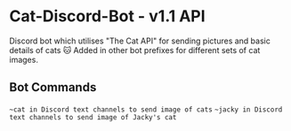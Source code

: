 # Cat-Discord-Bot - v1.1 API
Discord bot which utilises "The Cat API" for sending pictures and basic details of cats 🐱
Added in other bot prefixes for different sets of cat images.

<h2> Bot Commands </h2>
<code>~cat in Discord text channels to send image of cats</code>
<code>~jacky in Discord text channels to send image of Jacky's cat</code>
